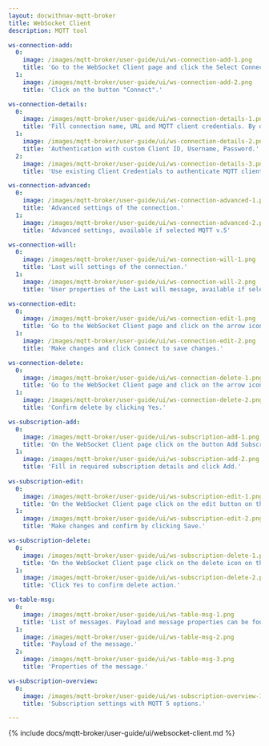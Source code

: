 ```yaml
---
layout: docwithnav-mqtt-broker
title: WebSocket Client
description: MQTT tool

ws-connection-add:
  0:
    image: /images/mqtt-broker/user-guide/ui/ws-connection-add-1.png
    title: 'Go to the WebSocket Client page and click the Select Connection, represented by the expand more icon.'
  1:
    image: /images/mqtt-broker/user-guide/ui/ws-connection-add-2.png
    title: 'Click on the button "Connect".'

ws-connection-details:
  0:
    image: /images/mqtt-broker/user-guide/ui/ws-connection-details-1.png
    title: 'Fill connection name, URL and MQTT client credentials. By default, the credentials are auto-generated.'
  1:
    image: /images/mqtt-broker/user-guide/ui/ws-connection-details-2.png
    title: 'Authentication with custom Client ID, Username, Password.'
  2:
    image: /images/mqtt-broker/user-guide/ui/ws-connection-details-3.png
    title: 'Use existing Client Credentials to authenticate MQTT client.'

ws-connection-advanced:
  0:
    image: /images/mqtt-broker/user-guide/ui/ws-connection-advanced-1.png
    title: 'Advanced settings of the connection.'
  1:
    image: /images/mqtt-broker/user-guide/ui/ws-connection-advanced-2.png
    title: 'Advanced settings, available if selected MQTT v.5'

ws-connection-will:
  0:
    image: /images/mqtt-broker/user-guide/ui/ws-connection-will-1.png
    title: 'Last will settings of the connection.'
  1:
    image: /images/mqtt-broker/user-guide/ui/ws-connection-will-2.png
    title: 'User properties of the Last will message, available if selected MQTT v.5'

ws-connection-edit:
  0:
    image: /images/mqtt-broker/user-guide/ui/ws-connection-edit-1.png
    title: 'Go to the WebSocket Client page and click on the arrow icon to expand the list of connections.'
  1:
    image: /images/mqtt-broker/user-guide/ui/ws-connection-edit-2.png
    title: 'Make changes and click Connect to save changes.'

ws-connection-delete:
  0:
    image: /images/mqtt-broker/user-guide/ui/ws-connection-delete-1.png
    title: 'Go to the WebSocket Client page and click on the arrow icon to expand the list of connections, then click on the trash icon.'
  1:
    image: /images/mqtt-broker/user-guide/ui/ws-connection-delete-2.png
    title: 'Confirm delete by clicking Yes.'

ws-subscription-add:
  0:
    image: /images/mqtt-broker/user-guide/ui/ws-subscription-add-1.png
    title: 'On the WebSocket Client page click on the button Add Subscription.'
  1:
    image: /images/mqtt-broker/user-guide/ui/ws-subscription-add-2.png
    title: 'Fill in required subscription details and click Add.'
    
ws-subscription-edit:
  0:
    image: /images/mqtt-broker/user-guide/ui/ws-subscription-edit-1.png
    title: 'On the WebSocket Client page click on the edit button on the subscription row.'
  1:
    image: /images/mqtt-broker/user-guide/ui/ws-subscription-edit-2.png
    title: 'Make changes and confirm by clicking Save.'

ws-subscription-delete:
  0:
    image: /images/mqtt-broker/user-guide/ui/ws-subscription-delete-1.png
    title: 'On the WebSocket Client page click on the delete icon on the subscription row.'
  1:
    image: /images/mqtt-broker/user-guide/ui/ws-subscription-delete-2.png
    title: 'Click Yes to confirm delete action.'

ws-table-msg:
  0:
    image: /images/mqtt-broker/user-guide/ui/ws-table-msg-1.png
    title: 'List of messages. Payload and message properties can be found in the actions section.'
  1:
    image: /images/mqtt-broker/user-guide/ui/ws-table-msg-2.png
    title: 'Payload of the message.'
  2:
    image: /images/mqtt-broker/user-guide/ui/ws-table-msg-3.png
    title: 'Properties of the message.'

ws-subscription-overview:
  0:
    image: /images/mqtt-broker/user-guide/ui/ws-subscription-overview-1.png
    title: 'Subscription settings with MQTT 5 options.'

---
```


{% include docs/mqtt-broker/user-guide/ui/websocket-client.md %}
